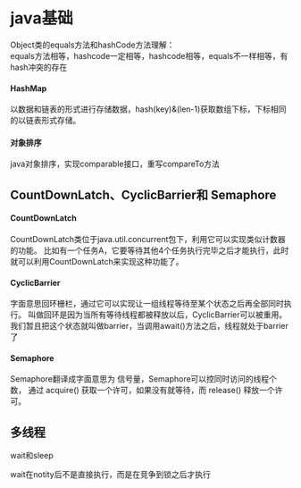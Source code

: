 # java基础

Object类的equals方法和hashCode方法理解：   
equals方法相等，hashcode一定相等，hashcode相等，equals不一样相等，有hash冲突的存在 


#### HashMap
以数据和链表的形式进行存储数据，hash(key)&(len-1)获取数组下标，下标相同的以链表形式存储。   

#### 对象排序
java对象排序，实现comparable接口，重写compareTo方法


## CountDownLatch、CyclicBarrier和 Semaphore

#### CountDownLatch
CountDownLatch类位于java.util.concurrent包下，利用它可以实现类似计数器的功能。
比如有一个任务A，它要等待其他4个任务执行完毕之后才能执行，此时就可以利用CountDownLatch来实现这种功能了。

#### CyclicBarrier
字面意思回环栅栏，通过它可以实现让一组线程等待至某个状态之后再全部同时执行。
叫做回环是因为当所有等待线程都被释放以后，CyclicBarrier可以被重用。
我们暂且把这个状态就叫做barrier，当调用await()方法之后，线程就处于barrier了


#### Semaphore
Semaphore翻译成字面意思为 信号量，Semaphore可以控同时访问的线程个数，
通过 acquire() 获取一个许可，如果没有就等待，而 release() 释放一个许可。  


## 多线程

wait和sleep

wait在notity后不是直接执行，而是在竞争到锁之后才执行
